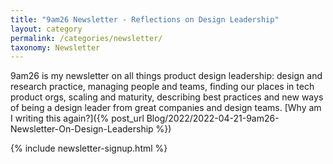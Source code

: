 ```yaml
---
title: "9am26 Newsletter - Reflections on Design Leadership"
layout: category
permalink: /categories/newsletter/
taxonomy: Newsletter
---
```


9am26 is my newsletter on all things product design leadership: design and research practice, managing people and teams, finding our places in tech product orgs, scaling and maturity, describing best practices and new ways of being a design leader from great companies and design teams. [Why am I writing this again?]({% post_url Blog/2022/2022-04-21-9am26-Newsletter-On-Design-Leadership %})

{% include newsletter-signup.html %}
